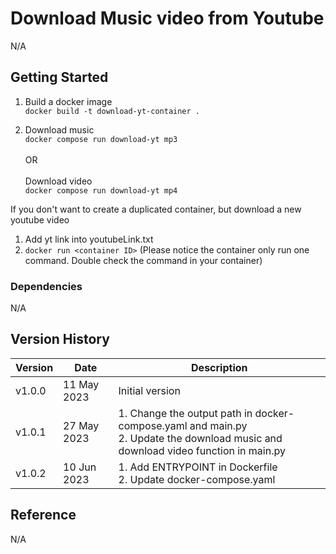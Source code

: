 # Download Music video from Youtube
N/A

## Getting Started

1. Build a docker image<br>
```docker build -t download-yt-container .```

   
2. Download music<br>
```docker compose run download-yt mp3```<br>
   <br>OR<br><br>
   Download video<br>
```docker compose run download-yt mp4```<br>

If you don't want to create a duplicated container, but download a new youtube video
1. Add yt link into youtubeLink.txt
2. ```docker run <container ID>``` (Please notice the container only run one command. Double check the command in your container)


### Dependencies
N/A

## Version History

| Version | Date | Description
| --- | --- | ---
| v1.0.0 | 11 May 2023 | Initial version
| v1.0.1 | 27 May 2023 | 1. Change the output path in docker-compose.yaml and main.py<br>2. Update the download music and download video function in main.py|
| v1.0.2 | 10 Jun 2023 | 1. Add ENTRYPOINT in Dockerfile<br>2. Update docker-compose.yaml|

## Reference
N/A



